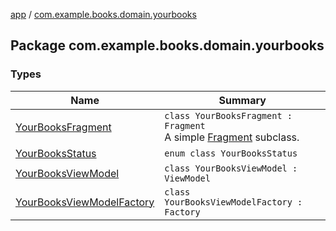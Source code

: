 [app](../index.md) / [com.example.books.domain.yourbooks](./index.md)

## Package com.example.books.domain.yourbooks

### Types

| Name | Summary |
|---|---|
| [YourBooksFragment](-your-books-fragment/index.md) | `class YourBooksFragment : Fragment`<br>A simple [Fragment](#) subclass. |
| [YourBooksStatus](-your-books-status/index.md) | `enum class YourBooksStatus` |
| [YourBooksViewModel](-your-books-view-model/index.md) | `class YourBooksViewModel : ViewModel` |
| [YourBooksViewModelFactory](-your-books-view-model-factory/index.md) | `class YourBooksViewModelFactory : Factory` |
